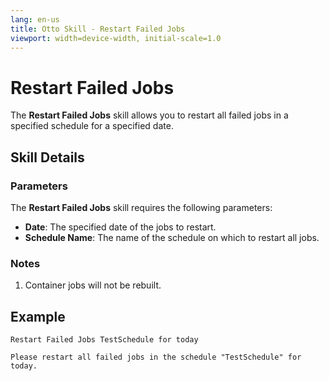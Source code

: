 ```yaml
---
lang: en-us
title: Otto Skill - Restart Failed Jobs
viewport: width=device-width, initial-scale=1.0
---
```


# Restart Failed Jobs

The **Restart Failed Jobs** skill allows you to restart all failed jobs in a specified schedule for a specified date.

## Skill Details


### Parameters

The **Restart Failed Jobs** skill requires the following parameters:

- **Date**: The specified date of the jobs to restart.
- **Schedule Name**: The name of the schedule on which to restart all jobs.

### Notes

1. Container jobs will not be rebuilt.

## Example

`Restart Failed Jobs TestSchedule for today`

`Please restart all failed jobs in the schedule "TestSchedule" for today.`
